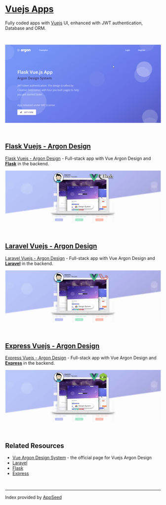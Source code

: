 # [Vuejs Apps](https://appseed.us/apps/vuejs) 

Fully coded apps with [Vuejs](https://vuejs.org/) UI, enhanced with JWT authentication, Database and ORM. 

<br />

![Argon Design System - Gif animated presentation.](https://github.com/app-generator/static/blob/master/products/argon-design-system-intro.gif?raw=true)

<br />

## [Flask Vuejs - Argon Design](https://appseed.us/apps/flask-apps/argon-design-system-creative-tim)

[Flask Vuejs - Argon Design](https://appseed.us/apps/flask-apps/argon-design-system-creative-tim) - Full-stack app with Vue Argon Design and **[Flask](https://palletsprojects.com/p/flask/)** in the backend.

![Flask Vuejs Argon Design - App Screen Shot.](https://github.com/app-generator/static/blob/master/products/flask-vuejs-argon-design-system.jpg?raw=true)

<br />

## [Laravel Vuejs - Argon Design](https://appseed.us/apps/vuejs/laravel/argon-design-system-creative-tim)

[Laravel Vuejs - Argon Design](https://appseed.us/apps/vuejs/laravel/argon-design-system-creative-tim) - Full-stack app with Vue Argon Design and **[Laravel](https://laravel.com/)** in the backend.

![Laravel Vuejs Argon Design - App Screen Shot.](https://github.com/app-generator/static/blob/master/products/laravel-vuejs-argon-design-system.jpg?raw=true)

<br />

## [Express Vuejs - Argon Design](https://appseed.us/apps/vuejs/express/argon-design-system-creative-tim)

[Express Vuejs - Argon Design](https://appseed.us/apps/vuejs/express/argon-design-system-creative-tim) - Full-stack app with Vue Argon Design and **[Express](https://expressjs.com/)** in the backend.

![Laravel Vuejs Argon Design - App Screen Shot.](https://github.com/app-generator/static/blob/master/products/express-vuejs-argon-design-system.jpg?raw=true)

<br />

## Related Resources
 - [Vue Argon Design System](https://www.creative-tim.com/product/vue-argon-design-system) - the official page for Vuejs Argon Design
 - [Laravel](https://laravel.com/)
 - [Flask](https://palletsprojects.com/p/flask/)
 - [Express](https://expressjs.com/)

<br />

--- 
Index provided by [AppSeed](https://appseed.us/admin-dashboards)
